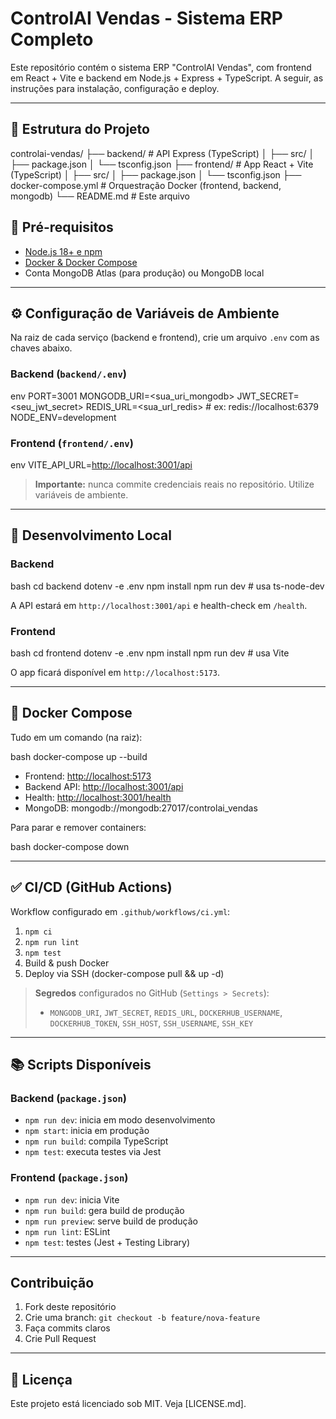 # ControlAI Vendas - Sistema ERP Completo

Este repositório contém o sistema ERP "ControlAI Vendas", com frontend em React + Vite e backend em Node.js + Express + TypeScript. A seguir, as instruções para instalação, configuração e deploy.

---

## 📁 Estrutura do Projeto

controlai-vendas/
├── backend/             # API Express (TypeScript)
│   ├── src/
│   ├── package.json
│   └── tsconfig.json
├── frontend/            # App React + Vite (TypeScript)
│   ├── src/
│   ├── package.json
│   └── tsconfig.json
├── docker-compose.yml   # Orquestração Docker (frontend, backend, mongodb)
└── README.md            # Este arquivo

## 🔧 Pré-requisitos

* [Node.js 18+ e npm](https://nodejs.org/)
* [Docker & Docker Compose](https://docs.docker.com/compose/)
* Conta MongoDB Atlas (para produção) ou MongoDB local

---

## ⚙️ Configuração de Variáveis de Ambiente

Na raiz de cada serviço (backend e frontend), crie um arquivo `.env` com as chaves abaixo.

### Backend (`backend/.env`)

env
PORT=3001
MONGODB_URI=<sua_uri_mongodb>
JWT_SECRET=<seu_jwt_secret>
REDIS_URL=<sua_url_redis>  # ex: redis://localhost:6379
NODE_ENV=development

### Frontend (`frontend/.env`)

env
VITE_API_URL=<http://localhost:3001/api>

> **Importante:** nunca commite credenciais reais no repositório. Utilize variáveis de ambiente.

---

## 🚀 Desenvolvimento Local

### Backend

bash
cd backend
dotenv -e .env npm install
npm run dev  # usa ts-node-dev

A API estará em `http://localhost:3001/api` e health-check em `/health`.

### Frontend

bash
cd frontend
dotenv -e .env npm install
npm run dev  # usa Vite

O app ficará disponível em `http://localhost:5173`.

---

## 🐳 Docker Compose

Tudo em um comando (na raiz):

bash
docker-compose up --build

* Frontend: [http://localhost:5173](http://localhost:5173)
* Backend API: [http://localhost:3001/api](http://localhost:3001/api)
* Health: [http://localhost:3001/health](http://localhost:3001/health)
* MongoDB: mongodb://mongodb:27017/controlai\_vendas

Para parar e remover containers:

bash
docker-compose down

---

## ✅ CI/CD (GitHub Actions)

Workflow configurado em `.github/workflows/ci.yml`:

1. `npm ci`
2. `npm run lint`
3. `npm test`
4. Build & push Docker
5. Deploy via SSH (docker-compose pull && up -d)

> **Segredos** configurados no GitHub (`Settings > Secrets`):
>
> * `MONGODB_URI`, `JWT_SECRET`, `REDIS_URL`, `DOCKERHUB_USERNAME`, `DOCKERHUB_TOKEN`, `SSH_HOST`, `SSH_USERNAME`, `SSH_KEY`

---

## 📚 Scripts Disponíveis

### Backend (`package.json`)

* `npm run dev`: inicia em modo desenvolvimento
* `npm start`: inicia em produção
* `npm run build`: compila TypeScript
* `npm test`: executa testes via Jest

### Frontend (`package.json`)

* `npm run dev`: inicia Vite
* `npm run build`: gera build de produção
* `npm run preview`: serve build de produção
* `npm run lint`: ESLint
* `npm test`: testes (Jest + Testing Library)

---

## Contribuição

1. Fork deste repositório
2. Crie uma branch: `git checkout -b feature/nova-feature`
3. Faça commits claros
4. Crie Pull Request

---

## 📝 Licença

Este projeto está licenciado sob MIT. Veja \[LICENSE.md].
